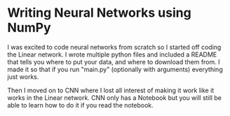 # Writing Neural Networks using NumPy 

I was excited to code neural networks from scratch so I started off coding the Linear network. I wrote multiple python files and included a README that tells you where to put your data, and where to download them from. I made it so that if you run "main.py" (optionally with arguments) everything just works.

Then I moved on to CNN where I lost all interest of making it work like it works in the Linear network. CNN only has a Notebook but you will still be able to learn how to do it if you read the notebook. 